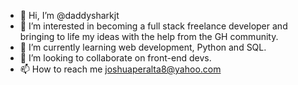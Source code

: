 - 👋 Hi, I’m @daddysharkjt
- 👀 I’m interested in becoming a full stack freelance developer and bringing to life my ideas with the help from the GH community. 
- 🌱 I’m currently learning web development, Python and SQL.  
- 💞️ I’m looking to collaborate on front-end devs. 
- 📫 How to reach me joshuaperalta8@yahoo.com

<!---
daddysharkjt/daddysharkjt is a ✨ special ✨ repository because its `README.md` (this file) appears on your GitHub profile.
You can click the Preview link to take a look at your changes.
--->
